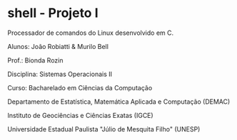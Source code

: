 # shell - Projeto I
Processador de comandos do Linux desenvolvido em C.


Alunos: João Robiatti & Murilo Bell
        
Prof.: Bionda Rozin

Disciplina: Sistemas Operacionais II

Curso: Bacharelado em Ciências da Computação

Departamento de Estatística, Matemática Aplicada e Computação (DEMAC)

Instituto de Geociências e Ciências Exatas (IGCE)

Universidade Estadual Paulista "Júlio de Mesquita Filho" (UNESP)
